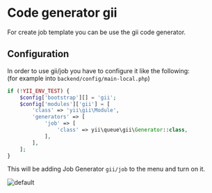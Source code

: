 # Code generator gii

For create job template you can be use the gii code generator.

Configuration
-------------

In order to use gii/job you have to configure it like the following:  
(for example into `backend/config/main-local.php`)

```php
if (!YII_ENV_TEST) {
    $config['bootstrap'][] = 'gii';
    $config['modules']['gii'] = [
        'class' => 'yii\gii\Module',
        'generators' => [
            'job' => [
                'class' => yii\queue\gii\Generator::class,
            ],
        ],
    ];
}

```

This will be adding Job Generator `gii/job` to the menu and turn on it.

![default](https://user-images.githubusercontent.com/5769211/29277356-1317031c-811a-11e7-819b-6093c595cfa6.png)
